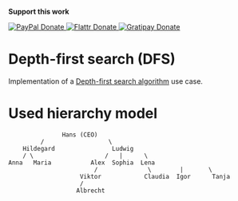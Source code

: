 **Support this work**
<!-- BADGES/ -->
<span class="badge-paypal">
<a href="https://www.paypal.com/cgi-bin/webscr?cmd=_s-xclick&amp;hosted_button_id=MA847TR65D4N2" title="Donate to this project using PayPal">
<img src="https://img.shields.io/badge/paypal-donate-yellow.svg" alt="PayPal Donate"/>
</a></span>
<span class="badge-flattr">
<a href="https://flattr.com/submit/auto?fid=o6ok7n&url=https%3A%2F%2Fgithub.com%2Floxal" title="Donate to this project using Flattr">
<img src="https://img.shields.io/badge/flattr-donate-yellow.svg" alt="Flattr Donate" />
</a></span>
<span class="badge-gratipay"><a href="https://gratipay.com/~loxal" title="Donate weekly to this project using Gratipay">
<img src="https://img.shields.io/badge/gratipay-donate-yellow.svg" alt="Gratipay Donate" />
</a></span>
<!-- /BADGES -->

Depth-first search (DFS)
=

Implementation of a [Depth-first search algorithm](https://en.wikipedia.org/wiki/Depth-first_search) use case.


# Used hierarchy model

                   Hans (CEO) 
             /                  \
        Hildegard                Ludwig
        / \                    /   |      \
    Anna   Maria           Alex  Sophia  Lena    
                            /              \        |       \
                        Viktor            Claudia  Igor      Tanja
                        /
                       Albrecht

